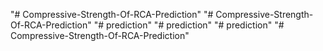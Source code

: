 "# Compressive-Strength-Of-RCA-Prediction" 
"# Compressive-Strength-Of-RCA-Prediction" 
"# prediction" 
"# prediction" 
"# prediction" 
"# Compressive-Strength-Of-RCA-Prediction" 
